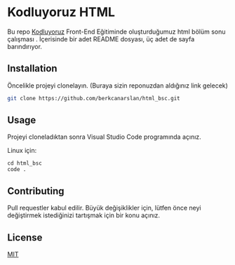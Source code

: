 # Kodluyoruz HTML 

Bu repo [Kodluyoruz](https://www.kodluyoruz.org) Front-End Eğitiminde oluşturduğumuz html bölüm sonu çalışması . İçerisinde bir adet README dosyası, üç adet de sayfa barındırıyor.

## Installation

Öncelikle projeyi clonelayın. (Buraya sizin reponuzdan aldığınız link gelecek)

```bash
git clone https://github.com/berkcanarslan/html_bsc.git
```

## Usage

Projeyi cloneladıktan sonra Visual Studio Code programında açınız.

Linux için:
```linux
cd html_bsc
code .
```

## Contributing
Pull requestler kabul edilir. Büyük değişiklikler için, lütfen önce neyi değiştirmek istediğinizi tartışmak için bir konu açınız.


## License
[MIT](https://choosealicense.com/licenses/mit/)